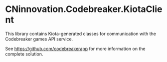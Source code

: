 ﻿# CNinnovation.Codebreaker.KiotaClient

This library contains Kiota-generated classes for communication with the Codebreaker games API service.

See https://github.com/codebreakerapp for more information on the complete solution.
